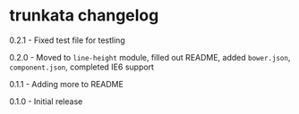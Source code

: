 # trunkata changelog
0.2.1 - Fixed test file for testling

0.2.0 - Moved to `line-height` module, filled out README, added `bower.json`, `component.json`, completed IE6 support

0.1.1 - Adding more to README

0.1.0 - Initial release
